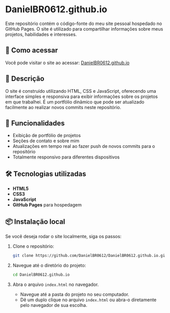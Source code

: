 # DanielBR0612.github.io

Este repositório contém o código-fonte do meu site pessoal hospedado no GitHub Pages. O site é utilizado para compartilhar informações sobre meus projetos, habilidades e interesses.

## 🚀 Como acessar

Você pode visitar o site ao acessar: [DanielBR0612.github.io](https://DanielBR0612.github.io)

## 📄 Descrição

O site é construído utilizando HTML, CSS e JavaScript, oferecendo uma interface simples e responsiva para exibir informações sobre os projetos em que trabalhei. É um portfólio dinâmico que pode ser atualizado facilmente ao realizar novos commits neste repositório.

## 🌟 Funcionalidades

- Exibição de portfólio de projetos
- Seções de contato e sobre mim
- Atualizações em tempo real ao fazer push de novos commits para o repositório
- Totalmente responsivo para diferentes dispositivos

## 🛠️ Tecnologias utilizadas

- **HTML5**
- **CSS3**
- **JavaScript**
- **GitHub Pages** para hospedagem

## 📦 Instalação local

Se você deseja rodar o site localmente, siga os passos:

1. Clone o repositório:
   ```bash
   git clone https://github.com/DanielBR0612/DanielBR0612.github.io.git
2. Navegue até o diretório do projeto:
   ```bash
   cd DanielBR0612.github.io
3. Abra o arquivo `index.html` no navegador.

   - Navegue até a pasta do projeto no seu computador.
   - Dê um duplo clique no arquivo `index.html` ou abra-o diretamente pelo navegador de sua escolha.
